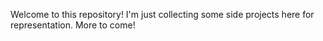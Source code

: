 Welcome to this repository! I'm just collecting some side projects here for representation. More to come! 
